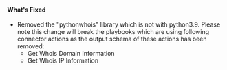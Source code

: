 #### What's Fixed
- Removed the "pythonwhois" library which is not  with python3.9.
  Please note this change will break the playbooks which are using following connector actions as the output schema of these actions has been removed:
    - Get Whois Domain Information
    - Get Whois IP Information